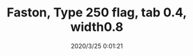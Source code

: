 ﻿---
layout: post 
title: Faston, Type 250 flag, tab 0.4, width0.8
tags: FA 250
categories: housing-terminal
overview: Faston, Type 250 flag, tab 0.4, width0.8
series: 
part_number: ZK250/0408
thumb_img: static/202003/303-thumb-20200325080301.jpg
image: static/202003/303-20200325080301.jpg
date: 2020/3/25 0:01:21
---



